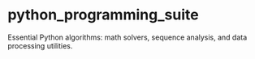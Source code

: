 # python_programming_suite
Essential Python algorithms: math solvers, sequence analysis, and data processing utilities.
